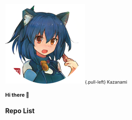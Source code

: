 
<!--<div class="profile_image" align="center">-->
  <!--<img class="profile" src="https://raw.githubusercontent.com/Kazanami/avatar-getter-node/master/Kazanami.png">-->
  <!-- trigger -->
  <!--<p> Kazanami </p>-->
<!--</div>-->
![](https://raw.githubusercontent.com/Kazanami/avatar-getter-node/master/Kazanami.png){.pull-left}
Kazanami
### Hi there 👋

## Repo List
